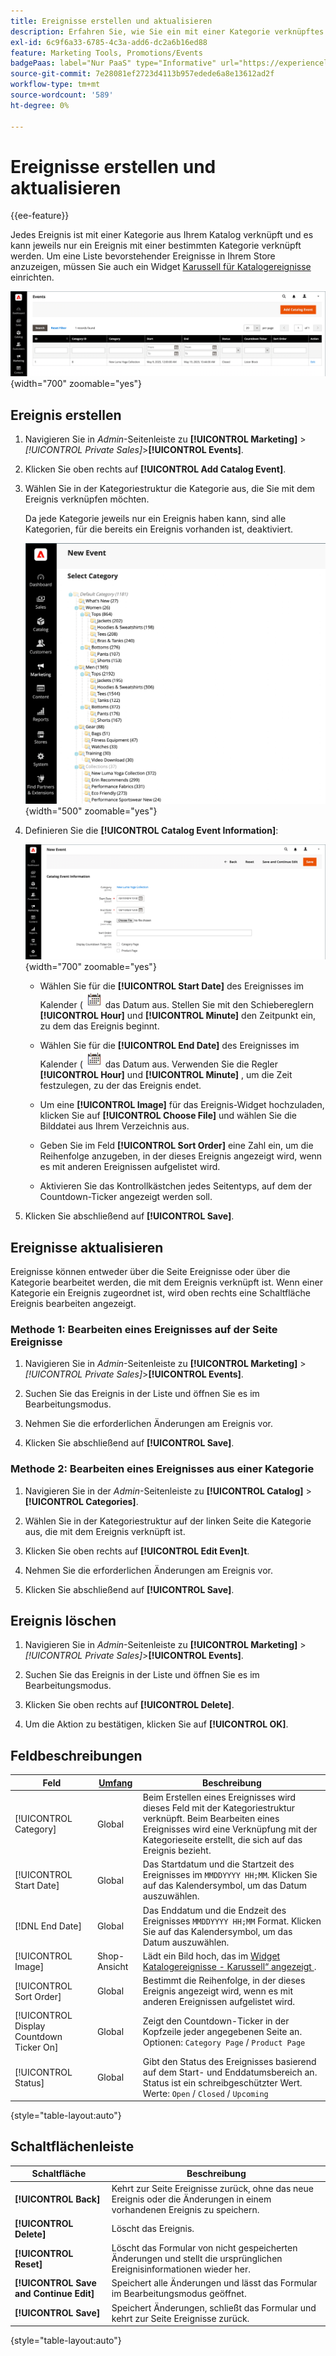 ```yaml
---
title: Ereignisse erstellen und aktualisieren
description: Erfahren Sie, wie Sie ein mit einer Kategorie verknüpftes Ereignis aus Ihrem Katalog erstellen.
exl-id: 6c9f6a33-6785-4c3a-add6-dc2a6b16ed88
feature: Marketing Tools, Promotions/Events
badgePaas: label="Nur PaaS" type="Informative" url="https://experienceleague.adobe.com/de/docs/commerce/user-guides/product-solutions" tooltip="Gilt nur für Adobe Commerce in Cloud-Projekten (von Adobe verwaltete PaaS-Infrastruktur) und lokale Projekte."
source-git-commit: 7e28081ef2723d4113b957edede6a8e13612ad2f
workflow-type: tm+mt
source-wordcount: '589'
ht-degree: 0%

---
```


# Ereignisse erstellen und aktualisieren

{{ee-feature}}

Jedes Ereignis ist mit einer Kategorie aus Ihrem Katalog verknüpft und es kann jeweils nur ein Ereignis mit einer bestimmten Kategorie verknüpft werden. Um eine Liste bevorstehender Ereignisse in Ihrem Store anzuzeigen, müssen Sie auch ein Widget [Karussell für Katalogereignisse](../content-design/widget-event-carousel.md) einrichten.

![Ereignisliste](./assets/category-events.png){width="700" zoomable="yes"}

## Ereignis erstellen

1. Navigieren Sie in _Admin_-Seitenleiste zu **[!UICONTROL Marketing]** > _[!UICONTROL Private Sales]_>**[!UICONTROL Events]**.

1. Klicken Sie oben rechts auf **[!UICONTROL Add Catalog Event]**.

1. Wählen Sie in der Kategoriestruktur die Kategorie aus, die Sie mit dem Ereignis verknüpfen möchten.

   Da jede Kategorie jeweils nur ein Ereignis haben kann, sind alle Kategorien, für die bereits ein Ereignis vorhanden ist, deaktiviert.

   ![Neues Ereignis - Kategoriestruktur](./assets/catalog-events-category-tree.png){width="500" zoomable="yes"}

1. Definieren Sie die **[!UICONTROL Catalog Event Information]**:

   ![Katalogereignis-Informationen](./assets/catalog-event-information.png){width="700" zoomable="yes"}

   - Wählen Sie für die **[!UICONTROL Start Date]** des Ereignisses im Kalender (![Kalendersymbol](../assets/icon-calendar.png) das Datum aus. Stellen Sie mit den Schiebereglern **[!UICONTROL Hour]** und **[!UICONTROL Minute]** den Zeitpunkt ein, zu dem das Ereignis beginnt.

   - Wählen Sie für die **[!UICONTROL End Date]** des Ereignisses im Kalender (![Kalendersymbol](../assets/icon-calendar.png) das Datum aus. Verwenden Sie die Regler **[!UICONTROL Hour]** und **[!UICONTROL Minute]** , um die Zeit festzulegen, zu der das Ereignis endet.

   - Um eine **[!UICONTROL Image]** für das Ereignis-Widget hochzuladen, klicken Sie auf **[!UICONTROL Choose File]** und wählen Sie die Bilddatei aus Ihrem Verzeichnis aus.

   - Geben Sie im Feld **[!UICONTROL Sort Order]** eine Zahl ein, um die Reihenfolge anzugeben, in der dieses Ereignis angezeigt wird, wenn es mit anderen Ereignissen aufgelistet wird.

   - Aktivieren Sie das Kontrollkästchen jedes Seitentyps, auf dem der Countdown-Ticker angezeigt werden soll.

1. Klicken Sie abschließend auf **[!UICONTROL Save]**.

## Ereignisse aktualisieren

Ereignisse können entweder über die Seite Ereignisse oder über die Kategorie bearbeitet werden, die mit dem Ereignis verknüpft ist. Wenn einer Kategorie ein Ereignis zugeordnet ist, wird oben rechts eine Schaltfläche Ereignis bearbeiten angezeigt.

### Methode 1: Bearbeiten eines Ereignisses auf der Seite Ereignisse

1. Navigieren Sie in _Admin_-Seitenleiste zu **[!UICONTROL Marketing]** > _[!UICONTROL Private Sales]_>**[!UICONTROL Events]**.

1. Suchen Sie das Ereignis in der Liste und öffnen Sie es im Bearbeitungsmodus.

1. Nehmen Sie die erforderlichen Änderungen am Ereignis vor.

1. Klicken Sie abschließend auf **[!UICONTROL Save]**.

### Methode 2: Bearbeiten eines Ereignisses aus einer Kategorie

1. Navigieren Sie in der _Admin_-Seitenleiste zu **[!UICONTROL Catalog]** > **[!UICONTROL Categories]**.

1. Wählen Sie in der Kategoriestruktur auf der linken Seite die Kategorie aus, die mit dem Ereignis verknüpft ist.

1. Klicken Sie oben rechts auf **[!UICONTROL Edit Even]t**.

1. Nehmen Sie die erforderlichen Änderungen am Ereignis vor.

1. Klicken Sie abschließend auf **[!UICONTROL Save]**.

## Ereignis löschen

1. Navigieren Sie in _Admin_-Seitenleiste zu **[!UICONTROL Marketing]** > _[!UICONTROL Private Sales]_>**[!UICONTROL Events]**.

1. Suchen Sie das Ereignis in der Liste und öffnen Sie es im Bearbeitungsmodus.

1. Klicken Sie oben rechts auf **[!UICONTROL Delete]**.

1. Um die Aktion zu bestätigen, klicken Sie auf **[!UICONTROL OK]**.

## Feldbeschreibungen

| Feld | [Umfang](../getting-started/websites-stores-views.md#scope-settings) | Beschreibung |
|--- |--- |--- |
| [!UICONTROL Category] | Global | Beim Erstellen eines Ereignisses wird dieses Feld mit der Kategoriestruktur verknüpft. Beim Bearbeiten eines Ereignisses wird eine Verknüpfung mit der Kategorieseite erstellt, die sich auf das Ereignis bezieht. |
| [!UICONTROL Start Date] | Global | Das Startdatum und die Startzeit des Ereignisses im `MMDDYYYY HH;MM`. Klicken Sie auf das Kalendersymbol, um das Datum auszuwählen. |
| [!DNL End Date] | Global | Das Enddatum und die Endzeit des Ereignisses `MMDDYYYY HH;MM` Format. Klicken Sie auf das Kalendersymbol, um das Datum auszuwählen. |
| [!UICONTROL Image] | Shop-Ansicht | Lädt ein Bild hoch, das im [Widget Katalogereignisse - Karussell“ angezeigt &#x200B;](../content-design/widget-event-carousel.md). |
| [!UICONTROL Sort Order] | Global | Bestimmt die Reihenfolge, in der dieses Ereignis angezeigt wird, wenn es mit anderen Ereignissen aufgelistet wird. |
| [!UICONTROL Display Countdown Ticker On] | Global | Zeigt den Countdown-Ticker in der Kopfzeile jeder angegebenen Seite an. Optionen: `Category Page` / `Product Page` |
| [!UICONTROL Status] | Global | Gibt den Status des Ereignisses basierend auf dem Start- und Enddatumsbereich an. Status ist ein schreibgeschützter Wert. Werte: `Open` / `Closed` / `Upcoming` |

{style="table-layout:auto"}

## Schaltflächenleiste

| Schaltfläche | Beschreibung |
|--- |--- |
| **[!UICONTROL Back]** | Kehrt zur Seite Ereignisse zurück, ohne das neue Ereignis oder die Änderungen in einem vorhandenen Ereignis zu speichern. |
| **[!UICONTROL Delete]** | Löscht das Ereignis. |
| **[!UICONTROL Reset]** | Löscht das Formular von nicht gespeicherten Änderungen und stellt die ursprünglichen Ereignisinformationen wieder her. |
| **[!UICONTROL Save and Continue Edit]** | Speichert alle Änderungen und lässt das Formular im Bearbeitungsmodus geöffnet. |
| **[!UICONTROL Save]** | Speichert Änderungen, schließt das Formular und kehrt zur Seite Ereignisse zurück. |

{style="table-layout:auto"}
